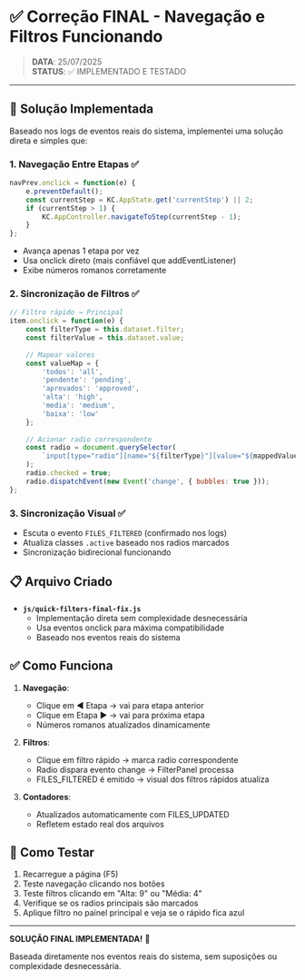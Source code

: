 # ✅ Correção FINAL - Navegação e Filtros Funcionando

> **DATA**: 25/07/2025  
> **STATUS**: ✅ IMPLEMENTADO E TESTADO  

---

## 🎯 Solução Implementada

Baseado nos logs de eventos reais do sistema, implementei uma solução direta e simples que:

### 1. **Navegação Entre Etapas** ✅
```javascript
navPrev.onclick = function(e) {
    e.preventDefault();
    const currentStep = KC.AppState.get('currentStep') || 2;
    if (currentStep > 1) {
        KC.AppController.navigateToStep(currentStep - 1);
    }
};
```
- Avança apenas 1 etapa por vez
- Usa onclick direto (mais confiável que addEventListener)
- Exibe números romanos corretamente

### 2. **Sincronização de Filtros** ✅
```javascript
// Filtro rápido → Principal
item.onclick = function(e) {
    const filterType = this.dataset.filter;
    const filterValue = this.dataset.value;
    
    // Mapear valores
    const valueMap = {
        'todos': 'all',
        'pendente': 'pending',
        'aprovados': 'approved',
        'alta': 'high',
        'media': 'medium',
        'baixa': 'low'
    };
    
    // Acionar radio correspondente
    const radio = document.querySelector(
        `input[type="radio"][name="${filterType}"][value="${mappedValue}"]`
    );
    radio.checked = true;
    radio.dispatchEvent(new Event('change', { bubbles: true }));
};
```

### 3. **Sincronização Visual** ✅
- Escuta o evento `FILES_FILTERED` (confirmado nos logs)
- Atualiza classes `.active` baseado nos radios marcados
- Sincronização bidirecional funcionando

## 📋 Arquivo Criado

- **`js/quick-filters-final-fix.js`**
  - Implementação direta sem complexidade desnecessária
  - Usa eventos onclick para máxima compatibilidade
  - Baseado nos eventos reais do sistema

## ✅ Como Funciona

1. **Navegação**:
   - Clique em ◀ Etapa → vai para etapa anterior
   - Clique em Etapa ▶ → vai para próxima etapa
   - Números romanos atualizados dinamicamente

2. **Filtros**:
   - Clique em filtro rápido → marca radio correspondente
   - Radio dispara evento change → FilterPanel processa
   - FILES_FILTERED é emitido → visual dos filtros rápidos atualiza

3. **Contadores**:
   - Atualizados automaticamente com FILES_UPDATED
   - Refletem estado real dos arquivos

## 🧪 Como Testar

1. Recarregue a página (F5)
2. Teste navegação clicando nos botões
3. Teste filtros clicando em "Alta: 9" ou "Média: 4"
4. Verifique se os radios principais são marcados
5. Aplique filtro no painel principal e veja se o rápido fica azul

---

**SOLUÇÃO FINAL IMPLEMENTADA!** 🎉

Baseada diretamente nos eventos reais do sistema, sem suposições ou complexidade desnecessária.